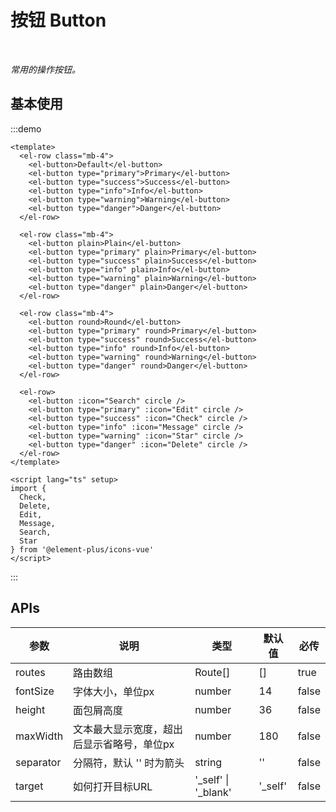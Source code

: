 # 按钮 Button

<br/>

*常用的操作按钮。*

## 基本使用

:::demo
```vue
<template>
  <el-row class="mb-4">
    <el-button>Default</el-button>
    <el-button type="primary">Primary</el-button>
    <el-button type="success">Success</el-button>
    <el-button type="info">Info</el-button>
    <el-button type="warning">Warning</el-button>
    <el-button type="danger">Danger</el-button>
  </el-row>

  <el-row class="mb-4">
    <el-button plain>Plain</el-button>
    <el-button type="primary" plain>Primary</el-button>
    <el-button type="success" plain>Success</el-button>
    <el-button type="info" plain>Info</el-button>
    <el-button type="warning" plain>Warning</el-button>
    <el-button type="danger" plain>Danger</el-button>
  </el-row>

  <el-row class="mb-4">
    <el-button round>Round</el-button>
    <el-button type="primary" round>Primary</el-button>
    <el-button type="success" round>Success</el-button>
    <el-button type="info" round>Info</el-button>
    <el-button type="warning" round>Warning</el-button>
    <el-button type="danger" round>Danger</el-button>
  </el-row>

  <el-row>
    <el-button :icon="Search" circle />
    <el-button type="primary" :icon="Edit" circle />
    <el-button type="success" :icon="Check" circle />
    <el-button type="info" :icon="Message" circle />
    <el-button type="warning" :icon="Star" circle />
    <el-button type="danger" :icon="Delete" circle />
  </el-row>
</template>

<script lang="ts" setup>
import {
  Check,
  Delete,
  Edit,
  Message,
  Search,
  Star
} from '@element-plus/icons-vue'
</script>
```
:::

## APIs

| 参数 | 说明 | 类型 | 默认值 | 必传 |
| -- | -- | -- | -- | -- |
| routes | 路由数组 | Route[] | [] | true |
| fontSize | 字体大小，单位px | number | 14 | false |
| height | 面包屑高度 | number | 36 | false |
| maxWidth | 文本最大显示宽度，超出后显示省略号，单位px | number | 180 | false |
| separator | 分隔符，默认 '' 时为箭头 | string | '' | false |
| target | 如何打开目标URL | '_self' &#124; '_blank' | '_self' | false |
